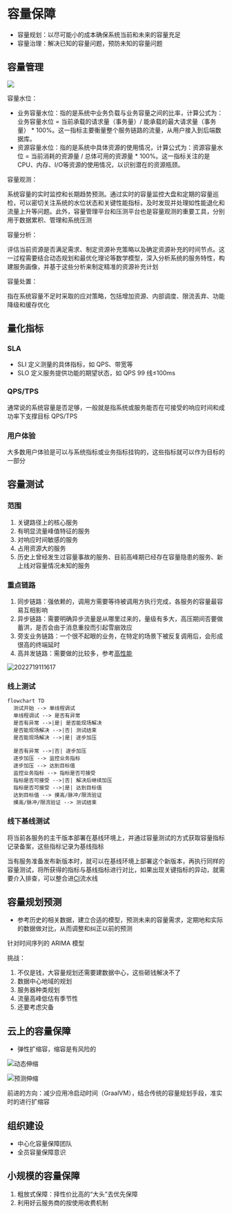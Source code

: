 # 容量保障

- 容量规划：以尽可能小的成本确保系统当前和未来的容量充足
- 容量治理：解决已知的容量问题，预防未知的容量问题

## 容量管理

![](/assets/202492194154.webp)

容量水位：
  - 业务容量水位：指的是系统中业务负载与业务容量之间的比率，计算公式为：业务容量水位 = 当前承载的请求量（事务量）/ 能承载的最大请求量（事务量） * 100%。这一指标主要衡量整个服务链路的流量，从用户接入到后端数据库。
  - 资源容量水位：指的是系统中具体资源的使用情况，计算公式为：资源容量水位 = 当前消耗的资源量 / 总体可用的资源量 * 100%。这一指标关注的是CPU、内存、I/O等资源的使用情况，以识别潜在的资源瓶颈。

容量观测：

系统容量的实时监控和长期趋势预测。通过实时的容量监控大盘和定期的容量巡检，可以密切关注系统的水位状态和关键性能指标，及时发现并处理如性能退化和流量上升等问题。此外，容量管理平台和压测平台也是容量观测的重要工具，分别用于数据累积、管理和系统压测

容量分析：

评估当前资源是否满足需求、制定资源补充策略以及确定资源补充的时间节点。这一过程需要结合动态规划和最优化理论等数学模型，深入分析系统的服务特性，构建服务画像，并基于这些分析来制定精准的资源补充计划

容量处置：

指在系统容量不足时采取的应对策略，包括增加资源、内部调度、限流丢弃、功能降级和缓存优化

## 量化指标

### SLA

- SLI 定义测量的具体指标，如 QPS、带宽等
- SLO 定义服务提供功能的期望状态，如 QPS 99 线≤100ms

### QPS/TPS

通常说的系统容量是否足够，一般就是指系统或服务能否在可接受的响应时间和成功率下支撑目标 QPS/TPS

### 用户体验

大多数用户体验是可以与系统指标或业务指标挂钩的，这些指标就可以作为目标的一部分

## 容量测试

### 范围

1. 关键路径上的核心服务
2. 有明显流量峰值特征的服务
3. 对响应时间敏感的服务
4. 占用资源大的服务
5. 历史上曾经发生过容量事故的服务、目前高峰期已经存在容量隐患的服务、新上线对容量情况未知的服务

### 重点链路

1. 同步链路：强依赖的，调用方需要等待被调用方执行完成，各服务的容量最容易互相影响
2. 异步链路：需要明确异步流量是从哪里过来的，量级有多大，高压期间否要做蓄洪，是否会由于消息重投而引起雪崩效应
3. 旁支业务链路：一个很不起眼的业务，在特定的场景下被反复调用后，会形成很高的终端延时
4. 高并发链路：需要做的比较多，参考[高性能](/软件工程/架构/系统设计/高并发.md)

![2022719111617](/assets/2022719111617.webp)

### 线上测试

```mermaid
flowchart TD
  测试开始 --> 单线程调试
  单线程调试 --> 是否有异常
  是否有异常 -->|是| 是否能现场解决
  是否能现场解决 -->|否| 测试结束
  是否能现场解决 -->|是| 逐步加压

  是否有异常 -->|否| 逐步加压
  逐步加压 --> 监控业务指标
  逐步加压 --> 达到目标值
  监控业务指标 --> 指标是否可接受
  指标是否可接受 -->|否| 解决后继续加压
  指标是否可接受 -->|是| 达到目标值
  达到目标值 --> 摸高/脉冲/限流验证
  摸高/脉冲/限流验证 --> 测试结束
```

### 线下基线测试

将当前各服务的主干版本部署在基线环境上，并通过容量测试的方式获取容量指标记录备案，这些指标记录为基线指标

当有服务准备发布新版本时，就可以在基线环境上部署这个新版本，再执行同样的容量测试，将所获得的指标与基线指标进行对比，如果出现关键指标的异动，就需要介入排查，可以整合进[CI](/运维/持续集成.md)流水线

## 容量规划预测

- 参考历史的相关数据，建立合适的模型，预测未来的容量需求，定期地和实际的数据做对比，从而调整和纠正以前的预测

针对时间序列的 ARIMA 模型

挑战：

1. 不仅是钱，大容量规划还需要建数据中心，这些砸钱解决不了
2. 数据中心地域的规划
3. 服务器种类规划
4. 流量高峰低估有季节性
5. 还要考虑灾备

## 云上的容量保障

- 弹性扩缩容，缩容是有风险的

![动态伸缩](/assets/2022718155631.webp)

![预测伸缩](/assets/2022718155652.webp)

前进的方向：减少应用冷启动时间（GraalVM），结合传统的容量规划手段，准实时的进行扩缩容

## 组织建设

- 中心化容量保障团队
- 全员容量保障意识

## 小规模的容量保障

1. 粗放式保障：择性价比高的“大头”去优先保障
2. 利用好云服务商的按使用收费机制
